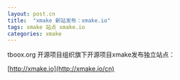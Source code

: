 ```yaml
---
layout: post.cn
title:  "xmake 新站发布：xmake.io"
tags: xmake 站点 xmake.io
categories: xmake
---
```


tboox.org 开源项目组织旗下开源项目xmake发布独立站点：

[http://xmake.io](http://xmake.io/cn)
